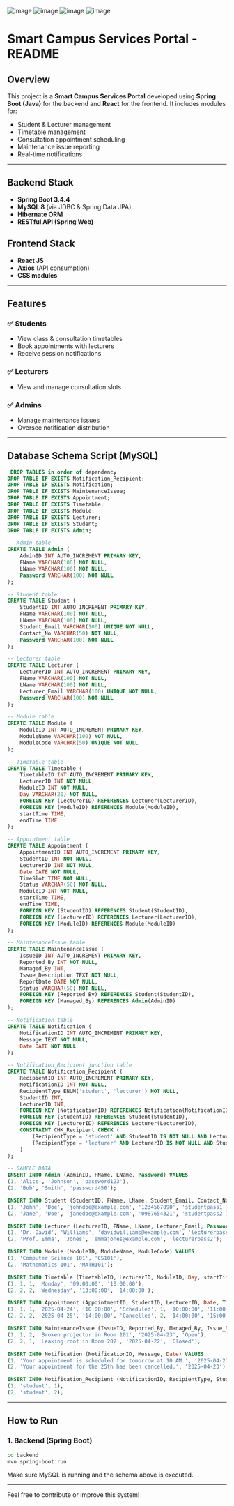 ![image](https://github.com/user-attachments/assets/8f0edbd0-0d4d-4a2c-b53f-2392c8464386)
![image](https://github.com/user-attachments/assets/efdf5818-bb37-49e3-9e6c-97b1d4f2b5ee)
![image](https://github.com/user-attachments/assets/779fb05c-ac08-4eb1-8048-dfd1897e8929)
![image](https://github.com/user-attachments/assets/254bfcfc-033e-4d4f-a72d-db33b0622ea2)

# Smart Campus Services Portal - README

## Overview

This project is a **Smart Campus Services Portal** developed using **Spring Boot (Java)** for the backend and **React** for the frontend. It includes modules for:

* Student & Lecturer management
* Timetable management
* Consultation appointment scheduling
* Maintenance issue reporting
* Real-time notifications

---

## Backend Stack

* **Spring Boot 3.4.4**
* **MySQL 8** (via JDBC & Spring Data JPA)
* **Hibernate ORM**
* **RESTful API (Spring Web)**

## Frontend Stack

* **React JS**
* **Axios** (API consumption)
* **CSS modules**

---

## Features

### ✅ Students

* View class & consultation timetables
* Book appointments with lecturers
* Receive session notifications

### ✅ Lecturers

* View and manage consultation slots

### ✅ Admins

* Manage maintenance issues
* Oversee notification distribution

---

## Database Schema Script (MySQL)

```sql
 DROP TABLES in order of dependency
DROP TABLE IF EXISTS Notification_Recipient;
DROP TABLE IF EXISTS Notification;
DROP TABLE IF EXISTS MaintenanceIssue;
DROP TABLE IF EXISTS Appointment;
DROP TABLE IF EXISTS Timetable;
DROP TABLE IF EXISTS Module;
DROP TABLE IF EXISTS Lecturer;
DROP TABLE IF EXISTS Student;
DROP TABLE IF EXISTS Admin;

-- Admin table
CREATE TABLE Admin (
    AdminID INT AUTO_INCREMENT PRIMARY KEY,
    FName VARCHAR(100) NOT NULL,
    LName VARCHAR(100) NOT NULL,
    Password VARCHAR(100) NOT NULL
);

-- Student table
CREATE TABLE Student (
    StudentID INT AUTO_INCREMENT PRIMARY KEY,
    FName VARCHAR(100) NOT NULL,
    LName VARCHAR(100) NOT NULL,
    Student_Email VARCHAR(100) UNIQUE NOT NULL,
    Contact_No VARCHAR(50) NOT NULL,
    Password VARCHAR(100) NOT NULL
);

-- Lecturer table
CREATE TABLE Lecturer (
    LecturerID INT AUTO_INCREMENT PRIMARY KEY,
    FName VARCHAR(100) NOT NULL,
    LName VARCHAR(100) NOT NULL,
    Lecturer_Email VARCHAR(100) UNIQUE NOT NULL,
    Password VARCHAR(100) NOT NULL
);

-- Module table
CREATE TABLE Module (
    ModuleID INT AUTO_INCREMENT PRIMARY KEY,
    ModuleName VARCHAR(100) NOT NULL,
    ModuleCode VARCHAR(50) UNIQUE NOT NULL
);

-- Timetable table
CREATE TABLE Timetable (
    TimetableID INT AUTO_INCREMENT PRIMARY KEY,
    LecturerID INT NOT NULL,
    ModuleID INT NOT NULL,
    Day VARCHAR(20) NOT NULL,
    FOREIGN KEY (LecturerID) REFERENCES Lecturer(LecturerID),
    FOREIGN KEY (ModuleID) REFERENCES Module(ModuleID),
    startTime TIME,
    endTime TIME
);

-- Appointment table
CREATE TABLE Appointment (
    AppointmentID INT AUTO_INCREMENT PRIMARY KEY,
    StudentID INT NOT NULL,
    LecturerID INT NOT NULL,
    Date DATE NOT NULL,
    TimeSlot TIME NOT NULL,
    Status VARCHAR(50) NOT NULL,
    ModuleID INT NOT NULL,
    startTime TIME,
    endTime TIME,
    FOREIGN KEY (StudentID) REFERENCES Student(StudentID),
    FOREIGN KEY (LecturerID) REFERENCES Lecturer(LecturerID),
    FOREIGN KEY (ModuleID) REFERENCES Module(ModuleID)
);

-- MaintenanceIssue table
CREATE TABLE MaintenanceIssue (
    IssueID INT AUTO_INCREMENT PRIMARY KEY,
    Reported_By INT NOT NULL,
    Managed_By INT,
    Issue_Description TEXT NOT NULL,
    ReportDate DATE NOT NULL,
    Status VARCHAR(50) NOT NULL,
    FOREIGN KEY (Reported_By) REFERENCES Student(StudentID),
    FOREIGN KEY (Managed_By) REFERENCES Admin(AdminID)
);

-- Notification table
CREATE TABLE Notification (
    NotificationID INT AUTO_INCREMENT PRIMARY KEY,
    Message TEXT NOT NULL,
    Date DATE NOT NULL
);

-- Notification_Recipient junction table
CREATE TABLE Notification_Recipient (
    RecipientID INT AUTO_INCREMENT PRIMARY KEY,
    NotificationID INT NOT NULL,
    RecipientType ENUM('student', 'lecturer') NOT NULL,
    StudentID INT,
    LecturerID INT,
    FOREIGN KEY (NotificationID) REFERENCES Notification(NotificationID),
    FOREIGN KEY (StudentID) REFERENCES Student(StudentID),
    FOREIGN KEY (LecturerID) REFERENCES Lecturer(LecturerID),
    CONSTRAINT CHK_Recipient CHECK (
        (RecipientType = 'student' AND StudentID IS NOT NULL AND LecturerID IS NULL) OR
        (RecipientType = 'lecturer' AND LecturerID IS NOT NULL AND StudentID IS NULL)
    )
);

-- SAMPLE DATA
INSERT INTO Admin (AdminID, FName, LName, Password) VALUES
(1, 'Alice', 'Johnson', 'password123'),
(2, 'Bob', 'Smith', 'password456');

INSERT INTO Student (StudentID, FName, LName, Student_Email, Contact_No, Password) VALUES
(1, 'John', 'Doe', 'johndoe@example.com', '1234567890', 'studentpass1'),
(2, 'Jane', 'Doe', 'janedoe@example.com', '0987654321', 'studentpass2');

INSERT INTO Lecturer (LecturerID, FName, LName, Lecturer_Email, Password) VALUES
(1, 'Dr. David', 'Williams', 'davidwilliams@example.com', 'lecturerpass1'),
(2, 'Prof. Emma', 'Jones', 'emmajones@example.com', 'lecturerpass2');

INSERT INTO Module (ModuleID, ModuleName, ModuleCode) VALUES
(1, 'Computer Science 101', 'CS101'),
(2, 'Mathematics 101', 'MATH101');

INSERT INTO Timetable (TimetableID, LecturerID, ModuleID, Day, startTime, endTime) VALUES
(1, 1, 1, 'Monday', '09:00:00', '10:00:00'),
(2, 2, 2, 'Wednesday', '13:00:00', '14:00:00');

INSERT INTO Appointment (AppointmentID, StudentID, LecturerID, Date, TimeSlot, Status, ModuleID, startTime, endTime) VALUES
(1, 1, 1, '2025-04-24', '10:00:00', 'Scheduled', 1, '10:00:00', '11:00:00'),
(2, 2, 2, '2025-04-25', '14:00:00', 'Cancelled', 2, '14:00:00', '15:00:00');

INSERT INTO MaintenanceIssue (IssueID, Reported_By, Managed_By, Issue_Description, ReportDate, Status) VALUES
(1, 1, 2, 'Broken projector in Room 101', '2025-04-23', 'Open'),
(2, 2, 1, 'Leaking roof in Room 202', '2025-04-22', 'Closed');

INSERT INTO Notification (NotificationID, Message, Date) VALUES
(1, 'Your appointment is scheduled for tomorrow at 10 AM.', '2025-04-23'),
(2, 'Your appointment for the 25th has been cancelled.', '2025-04-23');

INSERT INTO Notification_Recipient (NotificationID, RecipientType, StudentID) VALUES
(1, 'student', 1),
(2, 'student', 2);
```

---

## How to Run

### 1. Backend (Spring Boot)

```bash
cd backend
mvn spring-boot:run
```

Make sure MySQL is running and the schema above is executed.




---

Feel free to contribute or improve this system!



